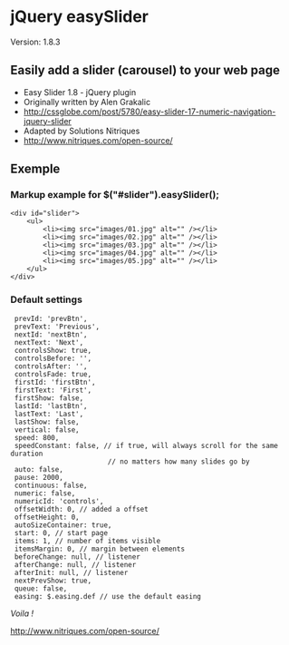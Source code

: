 # jQuery easySlider #

Version: 1.8.3

## Easily add a slider (carousel) to your web page ##

* 	Easy Slider 1.8 - jQuery plugin
*	Originally written by Alen Grakalic	
*	http://cssglobe.com/post/5780/easy-slider-17-numeric-navigation-jquery-slider
*	Adapted by Solutions Nitriques
*	http://www.nitriques.com/open-source/

## Exemple ##

### Markup example for $("#slider").easySlider(); ###
	
 	<div id="slider">
		<ul>
			<li><img src="images/01.jpg" alt="" /></li>
			<li><img src="images/02.jpg" alt="" /></li>
			<li><img src="images/03.jpg" alt="" /></li>
			<li><img src="images/04.jpg" alt="" /></li>
			<li><img src="images/05.jpg" alt="" /></li>
		</ul>
	</div>
	
### Default settings ###

	 prevId: 'prevBtn',
	 prevText: 'Previous',
	 nextId: 'nextBtn',
	 nextText: 'Next',
	 controlsShow: true,
	 controlsBefore: '',
	 controlsAfter: '',
	 controlsFade: true,
	 firstId: 'firstBtn',
	 firstText: 'First',
	 firstShow: false,
	 lastId: 'lastBtn',
	 lastText: 'Last',
	 lastShow: false,
	 vertical: false,
	 speed: 800,
	 speedConstant: false, // if true, will always scroll for the same duration
							// no matters how many slides go by
	 auto: false,
	 pause: 2000,
	 continuous: false,
	 numeric: false,
	 numericId: 'controls',
	 offsetWidth: 0, // added a offset
	 offsetHeight: 0,
	 autoSizeContainer: true,
	 start: 0, // start page
	 items: 1, // number of items visible
	 itemsMargin: 0, // margin between elements
	 beforeChange: null, // listener
	 afterChange: null, // listener
	 afterInit: null, // listener
	 nextPrevShow: true,
	 queue: false,
	 easing: $.easing.def // use the default easing


*Voila !*

http://www.nitriques.com/open-source/